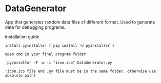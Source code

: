 # DataGenerator
App that generates random data files of different format. Used to generate data for debugging programs.

installation guide

	install pyinstaller (`pip install -U pyinstaller`)
	
	open cmd in your final program folder
	
	`pyinstaller -F -w -i "icon.ico" DataGenerator.py`
	
	!icon.ico file and .py file must be in the same folder, otherwise use absolute path!
